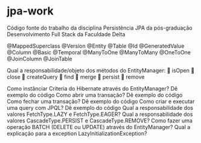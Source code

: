 # jpa-work
Código fonte do trabalho da disciplina Persistência JPA da pós-graduação Desenvolvimento Full Stack da Faculdade Delta

@MappedSuperclass
@Version
@Entity
@Table
@Id
@GeneratedValue
@Column
@Basic
@Temporal
@ManyToOne
@ManyToMany
@OneToOne
@JoinColumn
@JoinTable

Qual a responsabilidade/objeto dos métodos do EntityManager:
 isOpen
 close
 createQuery
 find
 merge
 persist
 remove

Como instânciar Criteria do Hibernate através do EntityManager?
Dê exemplo do código
Como abrir uma transação?
Dê exemplo do código
Como fechar uma transação?
Dê exemplo do código
Como criar e executar uma query com JPQL?
Dê exemplo do código
Qual a responsabilidade dos valores FetchType.LAZY e FetchType.EAGER?
Qual a responsabilidade dos valores CascadeType.PERSIST e CascadeType.REMOVE?
Como fazer uma operação BATCH (DELETE ou UPDATE) através do EntityManager?
Qual a explicação para a exception LazyInitializationException?

